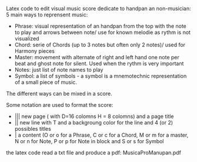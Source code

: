 Latex code to edit visual music score dedicate to handpan an non-musician:
5 main ways to reprensent music:
* Phrase: visual representation of an handpan from the top with the note to play and arrows between note/ use for known melodie as rythm is not visualized
* Chord: serie of Chords (up to 3 notes but often only 2 notes)/ used for Harmony pieces
* Master: movement with alternate of right and left hand one note per beat and ghost note for silent. Used when the rythm is very important
* Notes: just list of note names to play
* Symbol: a list of symbols - a symbol is a mnemotechnic representation of a small piece of music.

The different ways can be mixed in a score.

Some notation are used to format the score:
* ||| new page ( with D=16 colomns H = 8 colomns) and a page title
* || new line with T and a backgroung color for the line and 4 (or 2) possibles titles
* | a content (O or o for a Phrase, C or c for a Chord, M or m for a master, N or n for Note, P or p for Note in block and S or s for Symbol

the latex code read a txt file and produce a pdf: MusicaProManupan.pdf
